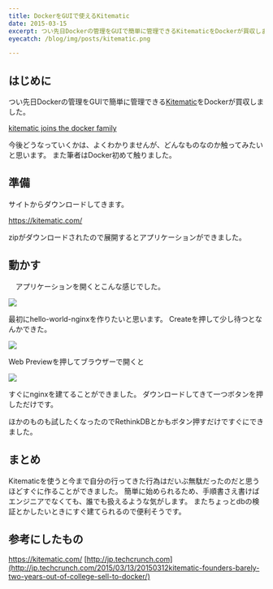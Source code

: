 ```yaml
---
title: DockerをGUIで使えるKitematic
date: 2015-03-15
excerpt: つい先日Dockerの管理をGUIで簡単に管理できるKitematicをDockerが買収しました。今後どうなっていくかは、よくわかりませんが、どんなものなのか触ってみたいと思います。
eyecatch: /blog/img/posts/kitematic.png

---
```


## はじめに

つい先日Dockerの管理をGUIで簡単に管理できる[Kitematic](https://kitematic.com/)をDockerが買収しました。

[kitematic joins the docker family](https://blog.docker.com/2015/03/kitematic-a-docker-gui-joins-the-docker-family/)

今後どうなっていくかは、よくわかりませんが、どんなものなのか触ってみたいと思います。
また筆者はDocker初めて触りました。

## 準備

サイトからダウンロードしてきます。

https://kitematic.com/


zipがダウンロードされたので展開するとアプリケーションができました。

## 動かす
　アプリケーションを開くとこんな感じでした。

![](/blog/img/posts/kitematic-ss1.png)

最初にhello-world-nginxを作りたいと思います。
Createを押して少し待つとなんかできた。

![](/blog/img/posts/kitematic-ss2.png)

Web Previewを押してブラウザーで開くと

![](/blog/img/posts/kitematic-ss3.png)

すぐにnginxを建てることができました。
ダウンロードしてきて一つボタンを押しただけです。

ほかのものも試したくなったのでRethinkDBとかもボタン押すだけですぐにできました。

## まとめ
Kitematicを使うと今まで自分の行ってきた行為はだいぶ無駄だったのだと思うほどすぐに作ることができました。
簡単に始められるため、手順書さえ書けばエンジニアでなくても、誰でも扱えるような気がします。
またちょっとdbの検証とかしたいときにすぐ建てられるので便利そうです。


## 参考にしたもの
https://kitematic.com/
[http://jp.techcrunch.com](http://jp.techcrunch.com/2015/03/13/20150312kitematic-founders-barely-two-years-out-of-college-sell-to-docker/)
